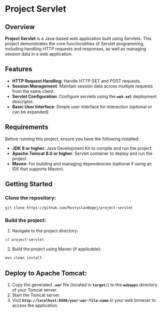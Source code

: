 # Project Servlet

## Overview

__Project Servlet__ is a Java-based web application built using Servlets. This project demonstrates the core functionalities of Servlet programming, including handling HTTP requests and responses, as well as managing session data in a web application.

## Features

- __HTTP Request Handling__: Handle HTTP GET and POST requests.
- __Session Management__: Maintain session data across multiple requests from the same client.
- __Servlet Configuration__: Configure servlets using the **`web.xml`** deployment descriptor.
- __Basic User Interface__: Simple user interface for interaction (optional or can be expanded).

## Requirements

Before running this project, ensure you have the following installed:

- __JDK 8 or higher__: Java Development Kit to compile and run the project.
- __Apache Tomcat 8.0 or higher__: Servlet container to deploy and run the project.
- __Maven__: For building and managing dependencies (optional if using an IDE that supports Maven).

## Getting Started

### Clone the repository:

```bash
git clone https://github.com/RostyslavBegej/project-servlet
```

### Build the project:
1. Navigate to the project directory:

```bash
cd project-servlet
```

2. Build the project using Maven (if applicable):

```bash
mvn clean install
```

## Deploy to Apache Tomcat:
1. Copy the generated **`.war`** file (located in **`target/`**) to the **`webapps`** directory of your Tomcat server.
2. Start the Tomcat server.
3. Visit **`http://localhost:8080/your-war-file-name`** in your web browser to access the application.
